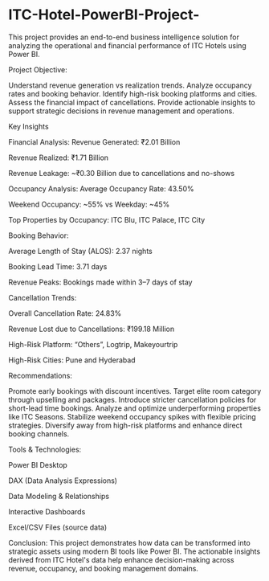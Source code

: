 # ITC-Hotel-PowerBI-Project-
This project provides an end-to-end business intelligence solution for analyzing the operational and financial performance of ITC Hotels using Power BI. 


Project Objective: 


Understand revenue generation vs realization trends.
Analyze occupancy rates and booking behavior.
Identify high-risk booking platforms and cities.
Assess the financial impact of cancellations.
Provide actionable insights to support strategic decisions in revenue management and operations.


Key Insights


Financial Analysis:
Revenue Generated: ₹2.01 Billion

Revenue Realized: ₹1.71 Billion

Revenue Leakage: ~₹0.30 Billion due to cancellations and no-shows

Occupancy Analysis:
Average Occupancy Rate: 43.50%

Weekend Occupancy: ~55% vs Weekday: ~45%

Top Properties by Occupancy: ITC Blu, ITC Palace, ITC City

Booking Behavior:

Average Length of Stay (ALOS): 2.37 nights

Booking Lead Time: 3.71 days

Revenue Peaks: Bookings made within 3–7 days of stay

Cancellation Trends:

Overall Cancellation Rate: 24.83%

Revenue Lost due to Cancellations: ₹199.18 Million

High-Risk Platform: “Others”, Logtrip, Makeyourtrip

High-Risk Cities: Pune and Hyderabad


Recommendations:


Promote early bookings with discount incentives.
Target elite room category through upselling and packages.
Introduce stricter cancellation policies for short-lead time bookings.
Analyze and optimize underperforming properties like ITC Seasons.
Stabilize weekend occupancy spikes with flexible pricing strategies.
Diversify away from high-risk platforms and enhance direct booking channels.


Tools & Technologies:


Power BI Desktop

DAX (Data Analysis Expressions)

Data Modeling & Relationships

Interactive Dashboards

Excel/CSV Files (source data)



Conclusion:
This project demonstrates how data can be transformed into strategic assets using modern BI tools like Power BI. The actionable insights derived from ITC Hotel's data help enhance decision-making across revenue, occupancy, and booking management domains.
